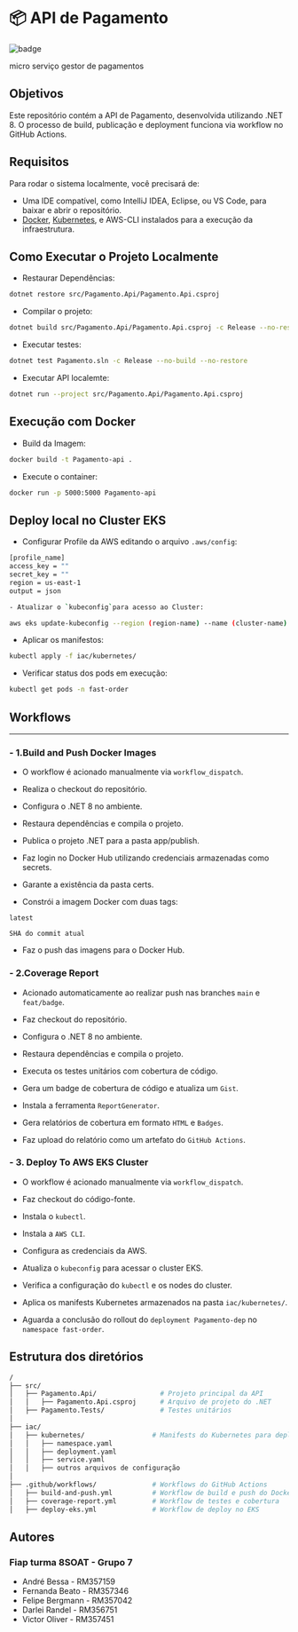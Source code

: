 # 📦 API de Pagamento 
![badge](https://img.shields.io/endpoint?url=https://gist.githubusercontent.com/victoromc/70638427f9d50f6334e3d96af10f43a9/raw/pagamento-code-coverage.json)

micro serviço gestor de pagamentos

## Objetivos

Este repositório contém a API de Pagamento, desenvolvida utilizando .NET 8. O processo de build, publicação e deployment funciona via workflow no GitHub Actions.

## Requisitos

Para rodar o sistema localmente, você precisará de:

- Uma IDE compatível, como IntelliJ IDEA, Eclipse, ou VS Code, para baixar e abrir o repositório.
- [Docker](https://docs.docker.com/engine/install/), [Kubernetes](https://kubernetes.io/docs/setup/), e AWS-CLI instalados para a execução da infraestrutura.

## Como Executar o Projeto Localmente

- Restaurar Dependências:
  
```sh
dotnet restore src/Pagamento.Api/Pagamento.Api.csproj
```

- Compilar o projeto:

```sh
dotnet build src/Pagamento.Api/Pagamento.Api.csproj -c Release --no-restore
```

- Executar testes:

```sh
dotnet test Pagamento.sln -c Release --no-build --no-restore
```

- Executar API localemte:

```sh
dotnet run --project src/Pagamento.Api/Pagamento.Api.csproj
```


## Execução com Docker

- Build da Imagem:

```sh
docker build -t Pagamento-api .
```

- Execute o container:

```sh
docker run -p 5000:5000 Pagamento-api
```


## Deploy local no Cluster EKS

- Configurar Profile da AWS editando o arquivo `.aws/config`:

```sh
[profile_name]
access_key = ""
secret_key = ""
region = us-east-1
output = json
```

```sh
- Atualizar o `kubeconfig`para acesso ao Cluster:

aws eks update-kubeconfig --region (region-name) --name (cluster-name) --profile (name);
```

- Aplicar os manifestos:

```sh
kubectl apply -f iac/kubernetes/
```

- Verificar status dos pods em execução:

```sh
kubectl get pods -n fast-order
```


## Workflows

---

### - 1.Build and Push Docker Images

- O workflow é acionado manualmente via `workflow_dispatch`.

- Realiza o checkout do repositório.

- Configura o .NET 8 no ambiente.

- Restaura dependências e compila o projeto.

- Publica o projeto .NET para a pasta app/publish.

- Faz login no Docker Hub utilizando credenciais armazenadas como secrets.

- Garante a existência da pasta certs.

- Constrói a imagem Docker com duas tags:

`latest`

`SHA do commit atual`

- Faz o push das imagens para o Docker Hub.


### - 2.Coverage Report

- Acionado automaticamente ao realizar push nas branches `main` e `feat/badge`.

- Faz checkout do repositório.

- Configura o .NET 8 no ambiente.

- Restaura dependências e compila o projeto.

- Executa os testes unitários com cobertura de código.

- Gera um badge de cobertura de código e atualiza um `Gist`.

- Instala a ferramenta `ReportGenerator`.

- Gera relatórios de cobertura em formato `HTML` e `Badges`.

- Faz upload do relatório como um artefato do `GitHub Actions`.


### - 3. Deploy To AWS EKS Cluster

- O workflow é acionado manualmente via `workflow_dispatch`.

- Faz checkout do código-fonte.

- Instala o `kubectl`.

- Instala a `AWS CLI`.

- Configura as credenciais da AWS.

- Atualiza o `kubeconfig` para acessar o cluster EKS.

- Verifica a configuração do `kubectl` e os nodes do cluster.

- Aplica os manifests Kubernetes armazenados na pasta `iac/kubernetes/`.

- Aguarda a conclusão do rollout do `deployment Pagamento-dep` no `namespace fast-order`.    


## Estrutura dos diretórios

```sh
/
├── src/
│   ├── Pagamento.Api/                # Projeto principal da API
│   │   ├── Pagamento.Api.csproj      # Arquivo de projeto do .NET
│   ├── Pagamento.Tests/              # Testes unitários
│
├── iac/
│   ├── kubernetes/                 # Manifests do Kubernetes para deployment
│   │   ├── namespace.yaml
│   │   ├── deployment.yaml
│   │   ├── service.yaml
│   │   ├── outros arquivos de configuração
│
├── .github/workflows/              # Workflows do GitHub Actions
│   ├── build-and-push.yml          # Workflow de build e push do Docker
│   ├── coverage-report.yml         # Workflow de testes e cobertura
│   ├── deploy-eks.yml              # Workflow de deploy no EKS

```


## Autores
### Fiap turma 8SOAT - Grupo 7

- André Bessa - RM357159
- Fernanda Beato - RM357346
- Felipe Bergmann - RM357042
- Darlei Randel - RM356751
- Victor Oliver - RM357451
